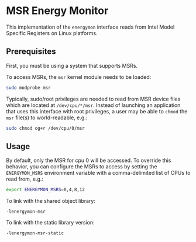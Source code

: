 # MSR Energy Monitor

This implementation of the `energymon` interface reads from Intel Model
Specific Registers on Linux platforms.

## Prerequisites

First, you must be using a system that supports MSRs.

To access MSRs, the `msr` kernel module needs to be loaded:

```sh
sudo modprobe msr
```

Typically, sudo/root privileges are needed to read from MSR device files
which are located at `/dev/cpu/*/msr`.
Instead of launching an application that uses this interface with root
privileges, a user may be able to `chmod` the `msr` file(s) to
world-readable, e.g.:

```sh
sudo chmod og+r /dev/cpu/0/msr
```

## Usage

By default, only the MSR for cpu 0 will be accessed.
To override this behavior, you can configure the MSRs to access by setting the
`ENERGYMON_MSRS` environment variable with a comma-delimited list of CPUs to
read from, e.g.:

```sh
export ENERGYMON_MSRS=0,4,8,12
```

To link with the shared object library:

```
-lenergymon-msr
```

To link with the static library version:

```
-lenergymon-msr-static
```
